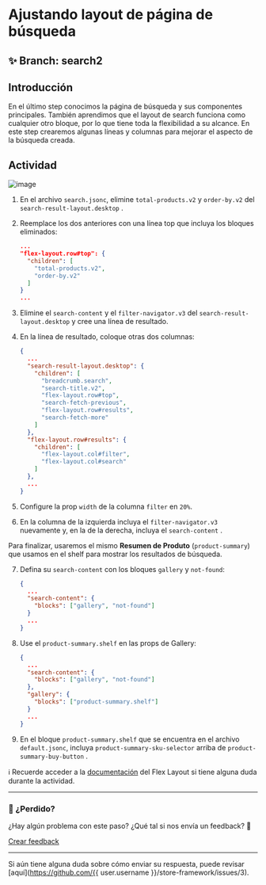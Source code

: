 # Ajustando layout de página de búsqueda 

## :sparkles: **Branch:** search2

## Introducción 

En el último step conocimos la página de búsqueda y sus componentes principales. También aprendimos que el layout de search funciona como cualquier otro bloque, por lo que tiene toda la flexibilidad a su alcance. En este step crearemos algunas líneas y columnas para mejorar el aspecto de la búsqueda creada.

## Actividad

![image](https://user-images.githubusercontent.com/18701182/69843559-db088200-1246-11ea-8873-8651dd973be9.png)

1. En el archivo  `search.jsonc`, elimine `total-products.v2` y `order-by.v2` del `search-result-layout.desktop` .
 
2. Reemplace los dos anteriores con una línea top que incluya los bloques eliminados:

    ```json
    ...
    "flex-layout.row#top": {
      "children": [
        "total-products.v2",
        "order-by.v2"
      ]
    }
    ...
    ```

3. Elimine el  `search-content` y el `filter-navigator.v3` del `search-result-layout.desktop` y cree una línea de resultado.

4. En la línea de resultado, coloque otras dos columnas:

    ```json
    {
      ...
      "search-result-layout.desktop": {
        "children": [
          "breadcrumb.search",
          "search-title.v2",
          "flex-layout.row#top",
          "search-fetch-previous",
          "flex-layout.row#results",
          "search-fetch-more"
        ]
      },
      "flex-layout.row#results": {
        "children": [
          "flex-layout.col#filter",
          "flex-layout.col#search"
        ]
      },
      ...
    }
    ```

5. Configure la prop `width` de la columna `filter` en `20%`.

6. En la columna de la izquierda incluya el `filter-navigator.v3` nuevamente y, en la de la derecha, incluya el `search-content` .

Para finalizar, usaremos el mismo **Resumen de Produto** (`product-summary`) que usamos en el  shelf para mostrar los resultados de búsqueda.

7. Defina su `search-content` con los bloques `gallery` y `not-found`:

    ```json
    {
      ...
      "search-content": {
        "blocks": ["gallery", "not-found"]
      }
      ...
    }
    ```

8. Use el `product-summary.shelf` en las props de Gallery:

    ```json
    {
      ...
      "search-content": {
        "blocks": ["gallery", "not-found"]
      },
      "gallery": {
        "blocks": ["product-summary.shelf"]
      }
      ...
    }
    ```

9.  En el bloque `product-summary.shelf` que se encuentra en el archivo `default.jsonc`, incluya `product-summary-sku-selector` arriba de `product-summary-buy-button` .

:information_source:  Recuerde acceder a la [documentación](https://vtex.io/docs/components/layout/vtex.flex-layout) del Flex Layout  si tiene alguna duda durante la actividad. 

---

### :no_entry_sign: ¿Perdido? 

¿Hay algún problema con este paso? ¿Qué tal si nos envía un feedback? :pray:

[Crear feedback](https://docs.google.com/forms/d/e/1FAIpQLSeaWrm0Hogm-txm5Ww6mUa68eDuE3WnpFjUSVJ3Wi3dnmCb7A/viewform?usp=pp_url&entry.1784529524=Ajustando+layout+da+p%C3%A1gina+de+busca) 

----
Si aún tiene alguna duda sobre cómo enviar su respuesta, puede revisar [aquí](https://github.com/{{ user.username }}/store-framework/issues/3).
